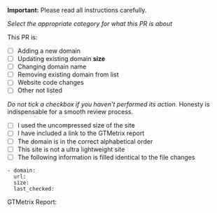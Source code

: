 **Important:** Please read all instructions carefully.

_Select the appropriate category for what this PR is about_

This PR is:

- [ ] Adding a new domain
- [ ] Updating existing domain **size**
- [ ] Changing domain name
- [ ] Removing existing domain from list
- [ ] Website code changes
- [ ] Other not listed

*Do not tick a checkbox if you haven’t performed its action.* Honesty is indispensable for a smooth review process.

- [ ] I used the uncompressed size of the site
- [ ] I have included a link to the GTMetrix report
- [ ] The domain is in the correct alphabetical order
- [ ] This site is not a ultra lightweight site
- [ ] The following information is filled identical to the file changes

```
- domain:
  url:
  size:
  last_checked:
```

GTMetrix Report:
